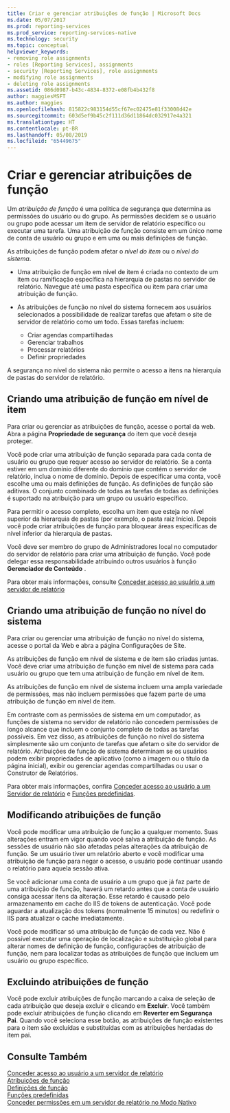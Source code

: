 ```yaml
---
title: Criar e gerenciar atribuições de função | Microsoft Docs
ms.date: 05/07/2017
ms.prod: reporting-services
ms.prod_service: reporting-services-native
ms.technology: security
ms.topic: conceptual
helpviewer_keywords:
- removing role assignments
- roles [Reporting Services], assignments
- security [Reporting Services], role assignments
- modifying role assignments
- deleting role assignments
ms.assetid: 086d0987-b43c-4834-8372-e08fb4b432f8
author: maggiesMSFT
ms.author: maggies
ms.openlocfilehash: 815822c983154d55cf67ec02475e81f33008d42e
ms.sourcegitcommit: 603d5ef9b45c2f111d36d11864dc032917e4a321
ms.translationtype: HT
ms.contentlocale: pt-BR
ms.lasthandoff: 05/08/2019
ms.locfileid: "65449675"
---
```

# <a name="create-and-manage-role-assignments"></a>Criar e gerenciar atribuições de função

Um *atribuição de função* é uma política de segurança que determina as permissões do usuário ou do grupo. As permissões decidem se o usuário ou grupo pode acessar um item de servidor de relatório específico ou executar uma tarefa. Uma atribuição de função consiste em um único nome de conta de usuário ou grupo e em uma ou mais definições de função.

As atribuições de função podem afetar o *nível do item* ou o *nível do sistema*.

- Uma atribuição de função em nível de item é criada no contexto de um item ou ramificação específica na hierarquia de pastas no servidor de relatório. Navegue até uma pasta específica ou item para criar uma atribuição de função.

- As atribuições de função no nível do sistema fornecem aos usuários selecionados a possibilidade de realizar tarefas que afetam o site de servidor de relatório como um todo. Essas tarefas incluem:
  - Criar agendas compartilhadas
  - Gerenciar trabalhos
  - Processar relatórios
  - Definir propriedades

A segurança no nível do sistema não permite o acesso a itens na hierarquia de pastas do servidor de relatório.

## <a name="creating-an-item-level-role-assignment"></a>Criando uma atribuição de função em nível de item

Para criar ou gerenciar as atribuições de função, acesse o portal da web. Abra a página **Propriedade de segurança** do item que você deseja proteger.

Você pode criar uma atribuição de função separada para cada conta de usuário ou grupo que requer acesso ao servidor de relatório. Se a conta estiver em um domínio diferente do domínio que contém o servidor de relatório, inclua o nome de domínio. Depois de especificar uma conta, você escolhe uma ou mais definições de função. As definições de função são aditivas. O conjunto combinado de todas as tarefas de todas as definições é suportado na atribuição para um grupo ou usuário específico.

Para permitir o acesso completo, escolha um item que esteja no nível superior da hierarquia de pastas (por exemplo, o pasta raiz Início). Depois você pode criar atribuições de função para bloquear áreas específicas de nível inferior da hierarquia de pastas.

Você deve ser membro do grupo de Administradores local no computador do servidor de relatório para criar uma atribuição de função. Você pode delegar essa responsabilidade atribuindo outros usuários à função **Gerenciador de Conteúdo** .

Para obter mais informações, consulte [Conceder acesso ao usuário a um servidor de relatório](../../reporting-services/security/grant-user-access-to-a-report-server.md)
  
## <a name="creating-a-system-level-role-assignment"></a>Criando uma atribuição de função no nível do sistema

Para criar ou gerenciar uma atribuição de função no nível do sistema, acesse o portal da Web e abra a página Configurações de Site.

As atribuições de função em nível de sistema e de item são criadas juntas. Você deve criar uma atribuição de função em nível de sistema para cada usuário ou grupo que tem uma atribuição de função em nível de item.

As atribuições de função em nível de sistema incluem uma ampla variedade de permissões, mas não incluem permissões que fazem parte de uma atribuição de função em nível de item. 

Em contraste com as permissões de sistema em um computador, as funções de sistema no servidor de relatório não concedem permissões de longo alcance que incluem o conjunto completo de todas as tarefas possíveis. Em vez disso, as atribuições de função no nível do sistema simplesmente são um conjunto de tarefas que afetam o site do servidor de relatório. Atribuições de função de sistema determinam se os usuários podem exibir propriedades de aplicativo (como a imagem ou o título da página inicial), exibir ou gerenciar agendas compartilhadas ou usar o Construtor de Relatórios.

Para obter mais informações, confira [Conceder acesso ao usuário a um Servidor de relatório](../../reporting-services/security/grant-user-access-to-a-report-server.md) e [Funções predefinidas](../../reporting-services/security/role-definitions-predefined-roles.md).  

## <a name="modifying-a-role-assignment"></a>Modificando atribuições de função

Você pode modificar uma atribuição de função a qualquer momento. Suas alterações entram em vigor quando você salva a atribuição de função. As sessões de usuário não são afetadas pelas alterações da atribuição de função. Se um usuário tiver um relatório aberto e você modificar uma atribuição de função para negar o acesso, o usuário pode continuar usando o relatório para aquela sessão ativa.

Se você adicionar uma conta de usuário a um grupo que já faz parte de uma atribuição de função, haverá um retardo antes que a conta de usuário consiga acessar itens da alteração. Esse retardo é causado pelo armazenamento em cache do IIS de tokens de autenticação. Você pode aguardar a atualização dos tokens (normalmente 15 minutos) ou redefinir o IIS para atualizar o cache imediatamente.

Você pode modificar só uma atribuição de função de cada vez. Não é possível executar uma operação de localização e substituição global para alterar nomes de definição de função, configurações de atribuição de função, nem para localizar todas as atribuições de função que incluem um usuário ou grupo específico.

## <a name="deleting-a-role-assignment"></a>Excluindo atribuições de função

Você pode excluir atribuições de função marcando a caixa de seleção de cada atribuição que deseja excluir e clicando em **Excluir**. Você também pode excluir atribuições de função clicando em **Reverter em Segurança Pai**. Quando você seleciona esse botão, as atribuições de função existentes para o item são excluídas e substituídas com as atribuições herdadas do item pai.

## <a name="see-also"></a>Consulte Também

[Conceder acesso ao usuário a um servidor de relatório](../../reporting-services/security/grant-user-access-to-a-report-server.md)  
[Atribuições de função](../../reporting-services/security/role-assignments.md)  
[Definições de função](../../reporting-services/security/role-definitions.md)  
[Funções predefinidas](../../reporting-services/security/role-definitions-predefined-roles.md)  
[Conceder permissões em um servidor de relatório no Modo Nativo](../../reporting-services/security/granting-permissions-on-a-native-mode-report-server.md)
